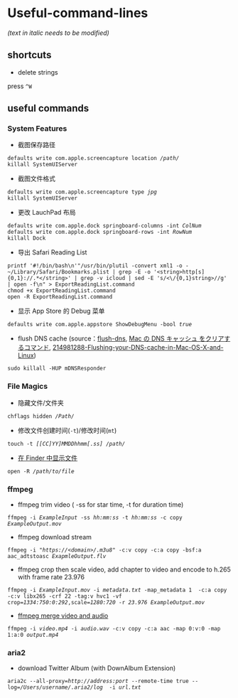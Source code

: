 # Useful-command-lines

<em>(text in italic needs to be modified)</em>

## shortcuts

* delete strings

press `^W`

## useful commands

### System Features
	
* 截图保存路径

<pre><code>defaults write com.apple.screencapture location <em>/path/</em>
killall SystemUIServer</code></pre>

* 截图文件格式

<pre><code>defaults write com.apple.screencapture type <em>jpg</em>
killall SystemUIServer</code></pre>

* 更改 LauchPad 布局

<pre><code>defaults write com.apple.dock springboard-columns -int <em>ColNum</em>
defaults write com.apple.dock springboard-rows -int <em>RowNum</em>
killall Dock</code></pre>

* 导出 Safari Reading List

<pre><code>printf '#!/bin/bash\n'"/usr/bin/plutil -convert xml1 -o - ~/Library/Safari/Bookmarks.plist | grep -E -o '&lt;string&gt;http[s]{0,1}://.*&lt;/string&gt;' | grep -v icloud | sed -E 's/&lt;\/{0,1}string&gt;//g' | open -f\n" > ExportReadingList.command 
chmod +x ExportReadingList.command 
open -R ExportReadingList.command
</code></pre>

* 显示 App Store 的 Debug 菜单

<pre><code>defaults write com.apple.appstore ShowDebugMenu -bool <em>true</em> </code></pre>


* flush DNS cache (source：[flush-dns](https://kinsta.com/jp/knowledgebase/flush-dns/), [Mac の DNS キャッシュ をクリアするコマンド](https://blog.77jp.net/command-to-clear-dns-cache-on-mac), [214981288-Flushing-your-DNS-cache-in-Mac-OS-X-and-Linux](https://help.dreamhost.com/hc/en-us/articles/214981288-Flushing-your-DNS-cache-in-Mac-OS-X-and-Linux))

<pre><code>sudo killall -HUP mDNSResponder</code></pre>

### File Magics

* 隐藏文件/文件夹

<pre><code>chflags hidden <em>/Path/</em></code></pre>

* 修改文件创建时间(`-t`)/修改时间(`mt`)

<pre><code>touch -t <em>[[CC]YY]MMDDhhmm[.ss]</em> <em>/path/</em></code></pre>

* [在 Finder 中显示文件](https://apple.stackexchange.com/questions/402789/reveal-in-finder-from-the-terminal/402796#402796)
<pre><code>open -R <em>/path/to/file</em></code></pre>

### ffmpeg

* ffmpeg trim video	( -ss for star time, -t for duration time)

<pre><code>ffmpeg -i <em>ExampleInput</em> -ss <em>hh:mm:ss</em> -t <em>hh:mm:ss</em> -c copy <em>ExampleOutput.mov</em></code></pre>

* ffmpeg download stream

<pre><code>ffmpeg -i "<em>https://&lt;domain&gt;/.m3u8</em>" -c:v copy -c:a copy -bsf:a aac_adtstoasc <em>ExapmleOutput.flv</em></code></pre>

* ffmpeg crop then scale video, add chapter to video and encode to h.265 with frame rate 23.976

<pre><code>ffmpeg -i <em>ExampleInput.mov</em> -i <em>metadata.txt</em> -map_metadata 1  -c:a copy -c:v libx265 -crf 22 -tag:v hvc1 -vf crop=<em>1334:750:0:292</em>,scale=<em>1280:720</em> -r <em>23.976</em> <em>ExampleOutput.mov</em></code></pre>

* [ffmpeg merge video and audio](https://superuser.com/questions/277642/how-to-merge-audio-and-video-file-in-ffmpeg)
<pre><code>ffmpeg -i <em>video.mp4</em> -i <em>audio.wav</em> -c:v copy -c:a aac -map 0:v:0 -map 1:a:0 <em>output.mp4</em></code></pre>

### aria2

* download Twitter Album (with DownAlbum Extension)

<pre><code>aria2c --all-proxy=<em>http://address:port</em> --remote-time true --log=<em>/Users/username/.aria2/log</em>  -i <em>url.txt</em></code></pre>
	
